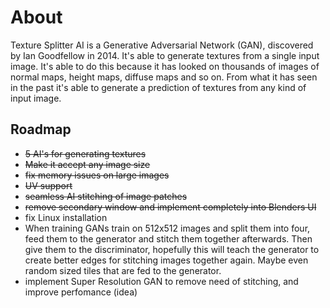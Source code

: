 # About

Texture Splitter AI is a Generative Adversarial Network (GAN), discovered
by Ian Goodfellow in 2014. It's able to generate textures from a single input
image. It's able to do this because it has looked on thousands of images of
normal maps, height maps, diffuse maps and so on. From what it has seen in the
past it's able to generate a prediction of textures from any kind of input image.

## Roadmap

+ <del> 5 AI's for generating textures <del>
+ <del> Make it accept any image size <del>
+ <del> fix memory issues on large images <del>
+ <del> UV support <del>
+ <del> seamless AI stitching of image patches <del>
+ <del> remove secondary window and implement completely into Blenders UI <del>
+ fix Linux installation
+ When training GANs train on 512x512 images and split them into four,
feed them to the generator and stitch them together afterwards. Then give them to the discriminator,
hopefully this will teach the generator to create better edges for stitching images together again.
Maybe even random sized tiles that are fed to the generator.
+ implement Super Resolution GAN to remove need of stitching, and improve perfomance (idea)
